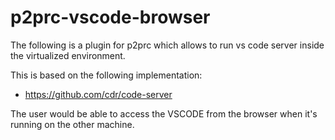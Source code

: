 # p2prc-vscode-browser
The following is a plugin for p2prc which allows to run vs code server inside the virtualized environment.

This is based on the following implementation:
- https://github.com/cdr/code-server

The user would be able to access the VSCODE from 
the browser when it's running on the other machine. 


